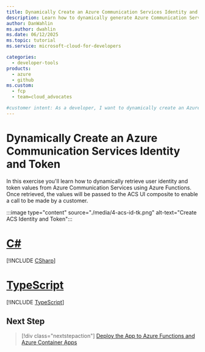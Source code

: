 ```yaml
---
title: Dynamically Create an Azure Communication Services Identity and Token
description: Learn how to dynamically generate Azure Communication Services user identities and tokens using Azure Functions. This enables secure user authentication for audio/video calling.
author: DanWahlin
ms.author: dwahlin
ms.date: 06/12/2025
ms.topic: tutorial
ms.service: microsoft-cloud-for-developers

categories:
  - developer-tools
products:
  - azure
  - github
ms.custom:
  - fcp
  - team=cloud_advocates

#customer intent: As a developer, I want to dynamically create an Azure Communication Services identity and token.
---
```


<!-- markdownlint-disable MD041 -->

# Dynamically Create an Azure Communication Services Identity and Token

In this exercise you'll learn how to dynamically retrieve user identity and token values from Azure Communication Services using Azure Functions. Once retrieved, the values will be passed to the ACS UI composite to enable a call to be made by a customer.

:::image type="content" source="./media/4-acs-id-tk.png" alt-text="Create ACS Identity and Token":::

# [C#](#tab/csharp)

[!INCLUDE [CSharp](./includes/05-create-acs-id-tk-cs.md)]

# [TypeScript](#tab/typescript)

[!INCLUDE [TypeScript](./includes/05-create-acs-id-tk-ts.md)]

## Next Step

> [!div class="nextstepaction"]
> [Deploy the App to Azure Functions and Azure Container Apps](./07-deploy-to-azure-container-apps.md)

